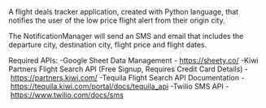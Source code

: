 A flight deals tracker application, created with Python language, that notifies the user of the low price flight alert from their origin city. 

The NotificationManager will send an SMS and email that includes the departure city, destination city, flight price and flight dates.


 Required APIs:
-Google Sheet Data Management - https://sheety.co/
-Kiwi Partners Flight Search API (Free Signup, Requires Credit Card Details) - https://partners.kiwi.com/
-Tequila Flight Search API Documentation - https://tequila.kiwi.com/portal/docs/tequila_api
-Twilio SMS API - https://www.twilio.com/docs/sms


